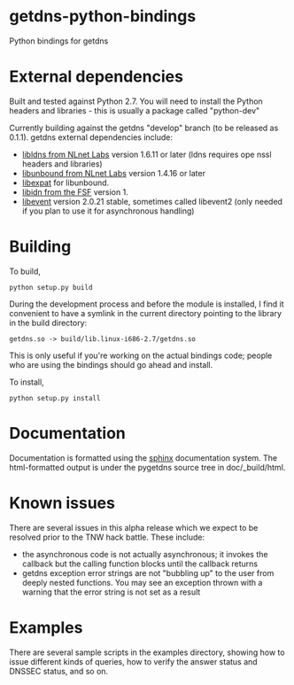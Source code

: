 getdns-python-bindings
======================

Python bindings for getdns

External dependencies
=====================

Built and tested against Python 2.7.  You will need to install
the Python headers and libraries - this is usually a package
called "python-dev"

Currently building against the getdns "develop" branch (to be released
as 0.1.1).  getdns external dependencies include:

* [libldns from NLnet Labs](https://www.nlnetlabs.nl/projects/ldns/) version 1.6.11 or later (ldns requires ope
nssl headers and libraries)
* [libunbound from NLnet Labs](http://www.nlnetlabs.nl/projects/unbound/) version 1.4.16 or later
* [libexpat](http://expat.sourceforge.net/) for libunbound.
* [libidn from the FSF](http://www.gnu.org/software/libidn/) version 1.
* [libevent](http://libevent.org) version 2.0.21 stable, sometimes called libevent2 (only needed if you plan to
 use it for asynchronous handling)

Building
========
To build, 

```
python setup.py build 
````

During the development process and before the module is installed, I
find it convenient to have a symlink in the current directory pointing
to the library in the build directory:

```
getdns.so -> build/lib.linux-i686-2.7/getdns.so
```

This is only useful if you're working on the actual bindings code;
people who are using the bindings should go ahead and install.

 To install,

```
python setup.py install
````

Documentation
=============

Documentation is formatted using the [sphinx](http://sphinx-doc.org/)
documentation system.  The html-formatted output is under the pygetdns
source tree in doc/_build/html.

Known issues
============

There are several issues in this alpha release which we expect to be resolved
prior to the TNW hack battle.  These include:

* the asynchronous code is not actually asynchronous; it invokes the
  callback but the calling function blocks until the callback returns
* getdns exception error strings are not "bubbling up" to the user
  from deeply nested functions.  You may see an exception thrown with
  a warning that the error string is not set as a result

Examples
========

There are several sample scripts in the examples directory, showing how to 
issue different kinds of queries, how to verify the answer status and DNSSEC
status, and so on.

